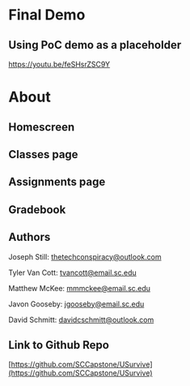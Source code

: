 # Final Demo
## Using PoC demo as a placeholder
https://youtu.be/feSHsrZSC9Y
# About


## Homescreen


## Classes page


## Assignments page


## Gradebook

## Authors

Joseph Still: thetechconspiracy@outlook.com

 Tyler Van Cott: tvancott@email.sc.edu

Matthew McKee: mmmckee@email.sc.edu

Javon Gooseby: jgooseby@email.sc.edu

David Schmitt: davidcschmitt@outlook.com

## Link to Github Repo

[https://github.com/SCCapstone/USurvive](https://github.com/SCCapstone/USurvive)




